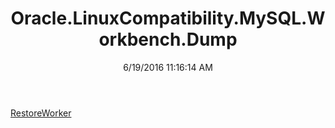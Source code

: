 ﻿---
title: Oracle.LinuxCompatibility.MySQL.Workbench.Dump
date: 6/19/2016 11:16:14 AM
---

[RestoreWorker](T-Oracle.LinuxCompatibility.MySQL.Workbench.Dump.RestoreWorker.html)
